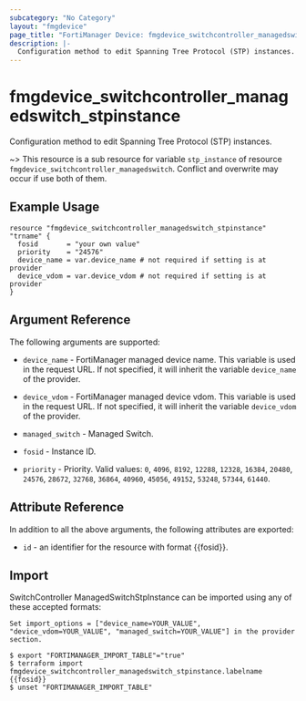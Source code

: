 ```yaml
---
subcategory: "No Category"
layout: "fmgdevice"
page_title: "FortiManager Device: fmgdevice_switchcontroller_managedswitch_stpinstance"
description: |-
  Configuration method to edit Spanning Tree Protocol (STP) instances.
---
```


# fmgdevice_switchcontroller_managedswitch_stpinstance
Configuration method to edit Spanning Tree Protocol (STP) instances.

~> This resource is a sub resource for variable `stp_instance` of resource `fmgdevice_switchcontroller_managedswitch`. Conflict and overwrite may occur if use both of them.



## Example Usage

```hcl
resource "fmgdevice_switchcontroller_managedswitch_stpinstance" "trname" {
  fosid       = "your own value"
  priority    = "24576"
  device_name = var.device_name # not required if setting is at provider
  device_vdom = var.device_vdom # not required if setting is at provider
}
```

## Argument Reference


The following arguments are supported:

* `device_name` - FortiManager managed device name. This variable is used in the request URL. If not specified, it will inherit the variable `device_name` of the provider.
* `device_vdom` - FortiManager managed device vdom. This variable is used in the request URL. If not specified, it will inherit the variable `device_vdom` of the provider.
* `managed_switch` - Managed Switch.

* `fosid` - Instance ID.
* `priority` - Priority. Valid values: `0`, `4096`, `8192`, `12288`, `12328`, `16384`, `20480`, `24576`, `28672`, `32768`, `36864`, `40960`, `45056`, `49152`, `53248`, `57344`, `61440`.



## Attribute Reference

In addition to all the above arguments, the following attributes are exported:
* `id` - an identifier for the resource with format {{fosid}}.

## Import

SwitchController ManagedSwitchStpInstance can be imported using any of these accepted formats:
```
Set import_options = ["device_name=YOUR_VALUE", "device_vdom=YOUR_VALUE", "managed_switch=YOUR_VALUE"] in the provider section.

$ export "FORTIMANAGER_IMPORT_TABLE"="true"
$ terraform import fmgdevice_switchcontroller_managedswitch_stpinstance.labelname {{fosid}}
$ unset "FORTIMANAGER_IMPORT_TABLE"
```

